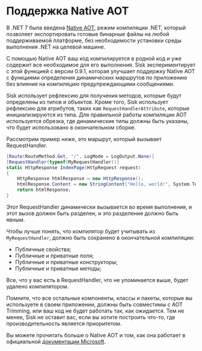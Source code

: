 # Поддержка Native AOT

В .NET 7 была введена [Native AOT](https://learn.microsoft.com/en-us/dotnet/core/deploying/native-aot/), режим компиляции .NET, который позволяет экспортировать готовые бинарные файлы на любой поддерживаемой платформе, без необходимости установки среды выполнения .NET на целевой машине.

С помощью Native AOT ваш код компилируется в родной код и уже содержит все необходимое для его выполнения. Sisk экспериментирует с этой функцией с версии 0.9.1, которая улучшает поддержку Native AOT с функциями определения динамических маршрутов по приложению без влияния на компиляцию предупреждающими сообщениями.

Sisk использует рефлексию для получения методов, которые будут определены из типов и объектов. Кроме того, Sisk использует рефлексию для атрибутов, таких как `RequestHandlerAttribute`, которые инициализируются из типа. Для правильной работы компиляции AOT используется обрезка, где динамические типы должны быть указаны, что будет использовано в окончательном сборке.

Рассмотрим пример ниже, это маршрут, который вызывает RequestHandler.

```cs
[Route(RouteMethod.Get, "/", LogMode = LogOutput.None)]
[RequestHandler(typeof(MyRequestHandler))]
static HttpResponse IndexPage(HttpRequest request)
{
    HttpResponse htmlResponse = new HttpResponse();
    htmlResponse.Content = new StringContent("Hello, world!", System.Text.Encoding.UTF8, "text/plain");
    return htmlResponse;
}
```

Этот RequestHandler динамически вызывается во время выполнения, и этот вызов должен быть разделен, и это разделение должно быть явным.

Чтобы лучше понять, что компилятор будет учитывать из `MyRequestHandler`, должно быть сохранено в окончательной компиляции:

- Публичные свойства;
- Публичные и приватные поля;
- Публичные и приватные конструкторы;
- Публичные и приватные методы;

Все, что у вас есть в RequestHandler, что не упоминается выше, будет удалено компилятором.

Помните, что все остальные компоненты, классы и пакеты, которые вы используете в своем приложении, должны быть совместимы с AOT Trimming, или ваш код не будет работать так, как ожидается. Тем не менее, Sisk не оставит вас, если вы хотите построить что-то, где производительность является приоритетом.

Вы можете прочитать больше о Native AOT и том, как она работает в официальной [документации Microsoft](https://learn.microsoft.com/en-us/dotnet/core/deploying/native-aot/).